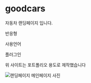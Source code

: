 # goodcars

자동차 랜딩페이지 입니다.

반응형

사용언어

플러그인

위 사이트는 포트폴리오 용도로 제작했습니다

![랜딩페이지 메인페이지 사진](https://i.ibb.co/CpzK6226/image.png)

